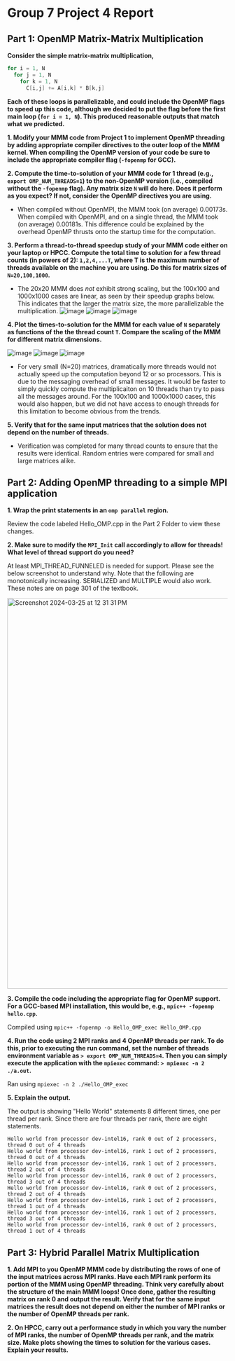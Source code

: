 # Group 7 Project 4 Report

## Part 1: OpenMP Matrix-Matrix Multiplication

**Consider the simple matrix-matrix multiplication,**

```C
for i = 1, N
  for j = 1, N
    for k = 1, N
      C[i,j] += A[i,k] * B[k,j]
```

**Each of these loops is parallelizable, and could include the OpenMP flags to speed up this code, although we decided to put the flag before the first main loop (`for i = 1, N`). This produced reasonable outputs that match what we predicted.**


**1. Modify your MMM code from Project 1 to implement OpenMP threading by adding appropriate compiler directives to the outer loop of the MMM kernel. When compiling the OpenMP version of your code be sure to include the appropriate compiler flag (`-fopenmp` for GCC).**

**2. Compute the time-to-solution of your MMM code for 1 thread (e.g., `export OMP_NUM_THREADS=1`) to the non-OpenMP version (i.e., compiled without the `-fopenmp` flag). Any matrix size `N` will do here. Does it perform as you expect? If not, consider the OpenMP directives you are using.**

 - When compiled without OpenMPI, the MMM took (on average) 0.00173s. When compiled with OpenMPI, and on a single thread, the MMM took (on average) 0.00181s. This difference could be explained by the overhead OpenMP thrusts onto the startup time for the computation.



**3. Perform a thread-to-thread speedup study of your MMM code either on your laptop or HPCC. Compute the total time to solution for a few thread counts (in powers of 2): `1,2,4,...T`, where T is the maximum number of threads available on the machine you are using. Do this for matrix sizes of `N=20,100,1000`.**

 - The 20x20 MMM does *not* exhibit strong scaling, but the 100x100 and 1000x1000 cases are linear, as seen by their speedup graphs below. This indicates that the larger the matrix size, the more parallelizable the multiplication.
![image](https://github.com/cmse822/project-4-openmp-intro-seven-c-s/assets/66758039/073d9780-0392-4016-8ed3-9135cff5fd2d)  ![image](https://github.com/cmse822/project-4-openmp-intro-seven-c-s/assets/66758039/a5ce3476-9525-424c-8b92-625faa1915de)  ![image](https://github.com/cmse822/project-4-openmp-intro-seven-c-s/assets/66758039/0580a7fb-eb4e-4b72-b284-01956f41c4fa)

**4. Plot the times-to-solution for the MMM for each value of `N` separately as functions of the the thread count `T`. Compare the scaling of the MMM for different matrix dimensions.**

![image](https://github.com/cmse822/project-4-openmp-intro-seven-c-s/assets/66758039/bd882007-4dc3-4d24-b59c-31c3986bb08a)
![image](https://github.com/cmse822/project-4-openmp-intro-seven-c-s/assets/66758039/4a8a8a57-b143-4b75-9b26-9876d068b6d1)
![image](https://github.com/cmse822/project-4-openmp-intro-seven-c-s/assets/66758039/79bd9de8-925f-45e5-b756-da2c24f7079f)

 - For very small (N=20) matrices, dramatically more threads would not actually speed up the computation beyond 12 or so processors. This is due to the messaging overhead of small messages. It would be faster to simply quickly compute the multiplicaiton on 10 threads than try to pass all the messages around. For the 100x100 and 1000x1000 cases, this would also happen, but we did not have access to enough threads for this limitation to become obvious from the trends. 

**5. Verify that for the same input matrices that the solution does not depend on the number of threads.**
 - Verification was completed for many thread counts to ensure that the results were identical. Random entries were compared for small and large matrices alike.

## Part 2: Adding OpenMP threading to a simple MPI application

**1. Wrap the print statements in an `omp parallel` region.**

Review the code labeled Hello_OMP.cpp in the Part 2 Folder to view these changes.

**2. Make sure to modify the `MPI_Init` call accordingly to allow for threads! What level of thread support do you need?**

At least MPI_THREAD_FUNNELED is needed for support. Please see the below screenshot to understand why. Note that the following are monotonically increasing. SERIALIZED and MULTIPLE would also work. These notes are on page 301 of the textbook. 

<img width="892" alt="Screenshot 2024-03-25 at 12 31 31 PM" src="https://github.com/cmse822/project-4-openmp-intro-seven-c-s/assets/143351616/8e3ff691-d616-4ab0-9b92-f415428481e6">


**3. Compile the code including the appropriate flag for OpenMP support. For a GCC-based MPI installation, this would be, e.g., `mpic++ -fopenmp hello.cpp`.**

Compiled using `mpic++ -fopenmp -o Hello_OMP_exec Hello_OMP.cpp`

**4. Run the code using 2 MPI ranks and 4 OpenMP threads per rank. To do this, prior to executing the run command, set the number of threads environment variable as `> export OMP_NUM_THREADS=4`. Then you can simply execute the application with the `mpiexec` command: `> mpiexec -n 2 ./a.out`.**

Ran using `mpiexec -n 2 ./Hello_OMP_exec`

**5. Explain the output.**

The output is showing "Hello World" statements 8 different times, one per thread per rank. Since there are four threads per rank, there are eight statements. 
```
Hello world from processor dev-intel16, rank 0 out of 2 processors, thread 0 out of 4 threads
Hello world from processor dev-intel16, rank 1 out of 2 processors, thread 0 out of 4 threads
Hello world from processor dev-intel16, rank 1 out of 2 processors, thread 2 out of 4 threads
Hello world from processor dev-intel16, rank 0 out of 2 processors, thread 3 out of 4 threads
Hello world from processor dev-intel16, rank 0 out of 2 processors, thread 2 out of 4 threads
Hello world from processor dev-intel16, rank 1 out of 2 processors, thread 1 out of 4 threads
Hello world from processor dev-intel16, rank 1 out of 2 processors, thread 3 out of 4 threads
Hello world from processor dev-intel16, rank 0 out of 2 processors, thread 1 out of 4 threads
```

## Part 3: Hybrid Parallel Matrix Multiplication

**1. Add MPI to  you OpenMP MMM code by distributing the rows of one of the input matrices across MPI ranks. Have each MPI rank perform its portion of the MMM using OpenMP threading. Think very carefully about the structure of the main MMM loops! Once done, gather the resulting matrix on rank 0 and output the result. Verify that for the same input matrices the result does not depend on either the number of MPI ranks or the number of OpenMP threads per rank.**


**2. On HPCC, carry out a performance study in which you vary the number of MPI ranks, the number of OpenMP threads per rank, and the matrix size. Make plots showing the times to solution for the various cases. Explain your results.**

